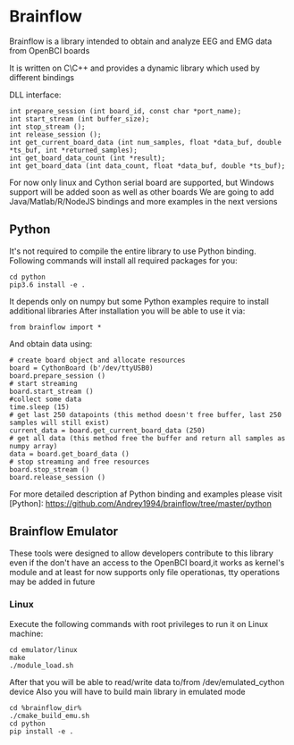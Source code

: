 # Brainflow

Brainflow is a library intended to obtain and analyze EEG and EMG data from OpenBCI boards

It is written on C\C++ and provides a dynamic library which used by different bindings

DLL interface:
```
int prepare_session (int board_id, const char *port_name);
int start_stream (int buffer_size);
int stop_stream ();
int release_session ();
int get_current_board_data (int num_samples, float *data_buf, double *ts_buf, int *returned_samples);
int get_board_data_count (int *result);
int get_board_data (int data_count, float *data_buf, double *ts_buf);
```
For now only linux and Cython serial board are supported, but Windows support will be added soon as well as other boards
We are going to add Java/Matlab/R/NodeJS bindings and more examples in the next versions

## Python
It's not required to compile the entire library to use Python binding.
Following commands will install all required packages for you:
```
cd python
pip3.6 install -e .
``` 
It depends only on numpy but some Python examples require to install additional libraries
After installation you will be able to use it via:
```
from brainflow import *
```
And obtain data using:
```
# create board object and allocate resources
board = CythonBoard (b'/dev/ttyUSB0)
board.prepare_session ()
# start streaming
board.start_stream ()
#collect some data
time.sleep (15)
# get last 250 datapoints (this method doesn't free buffer, last 250 samples will still exist)
current_data = board.get_current_board_data (250)
# get all data (this method free the buffer and return all samples as numpy array)
data = board.get_board_data ()
# stop streaming and free resources
board.stop_stream ()
board.release_session ()
```
For more detailed description af Python binding and examples please visit [Python]: https://github.com/Andrey1994/brainflow/tree/master/python

## Brainflow Emulator
These tools were designed to allow developers contribute to this library even if the don't have an access to the OpenBCI board,it works as kernel's module and at least for now supports only file operationas, tty operations may be added in future

### Linux
Execute the following commands with root privileges to run it on Linux machine:
```
cd emulator/linux
make
./module_load.sh
```
After that you will be able to read/write data to/from /dev/emulated_cython device
Also you will have to build main library in emulated mode
```
cd %brainflow_dir%
./cmake_build_emu.sh
cd python
pip install -e .
```
